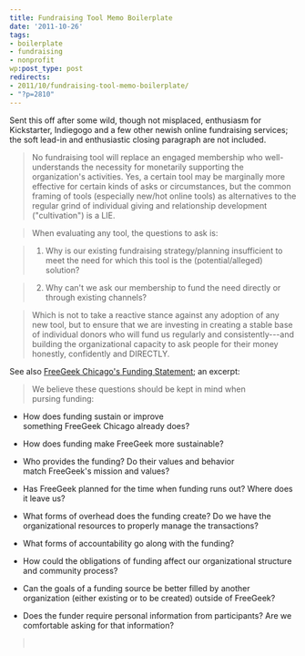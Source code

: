 ```yaml
---
title: Fundraising Tool Memo Boilerplate
date: '2011-10-26'
tags:
- boilerplate
- fundraising
- nonprofit
wp:post_type: post
redirects:
- 2011/10/fundraising-tool-memo-boilerplate/
- "?p=2810"
---
```


Sent this off after some wild, though not misplaced, enthusiasm for Kickstarter, Indiegogo and a few other newish online fundraising services; the soft lead-in and enthusiastic closing paragraph are not included.

> No fundraising tool will replace an engaged membership who well-understands the necessity for monetarily supporting the organization's activities. Yes, a certain tool may be marginally more effective for certain kinds of asks or circumstances, but the common framing of tools (especially new/hot online tools) as alternatives to the regular grind of individual giving and relationship development ("cultivation") is a LIE.

>

> When evaluating any tool, the questions to ask is:

>

> 1. Why is our existing fundraising strategy/planning insufficient to meet the need for which this tool is the (potential/alleged) solution?

>

> 2. Why can't we ask our membership to fund the need directly or through existing channels?

>

> Which is not to take a reactive stance against any adoption of any new tool, but to ensure that we are investing in creating a stable base of individual donors who will fund us regularly and consistently---and building the organizational capacity to ask people for their money honestly, confidently and DIRECTLY.

See also [FreeGeek Chicago's Funding Statement](http://wiki.freegeekchicago.org/wiki/Community/FundingStatement); an excerpt:

> We believe these questions should be kept in mind when pursing funding:

>

>

- How does funding sustain or improve something FreeGeek Chicago already does?

>

- How does funding make FreeGeek more sustainable?

>

- Who provides the funding? Do their values and behavior match FreeGeek's mission and values?

>

- Has FreeGeek planned for the time when funding runs out? Where does it leave us?

>

- What forms of overhead does the funding create? Do we have the organizational resources to properly manage the transactions?

>

- What forms of accountability go along with the funding?

>

- How could the obligations of funding affect our organizational structure and community process?

>

- Can the goals of a funding source be better filled by another organization (either existing or to be created) outside of FreeGeek?

>

- Does the funder require personal information from participants? Are we comfortable asking for that information?

>

>  
